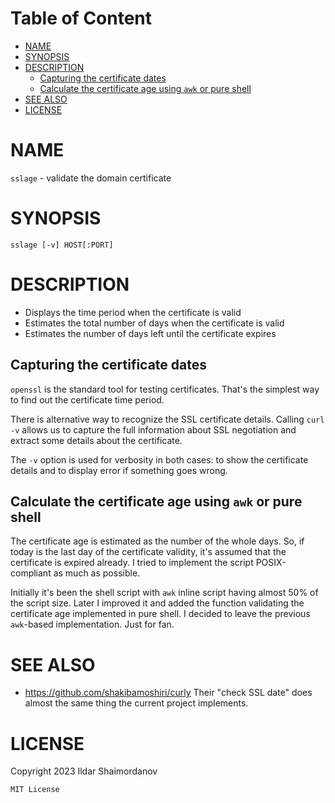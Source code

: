 <!-- toc-begin -->
# Table of Content
* [NAME](#name)
* [SYNOPSIS](#synopsis)
* [DESCRIPTION](#description)
  * [Capturing the certificate dates](#capturing-the-certificate-dates)
  * [Calculate the certificate age using `awk` or pure shell](#calculate-the-certificate-age-using-awk-or-pure-shell)
* [SEE ALSO](#see-also)
* [LICENSE](#license)
<!-- toc-end -->


# NAME

`sslage` - validate the domain certificate

# SYNOPSIS

    sslage [-v] HOST[:PORT]

# DESCRIPTION

* Displays the time period when the certificate is valid
* Estimates the total number of days when the certificate is valid
* Estimates the number of days left until the certificate expires


## Capturing the certificate dates

`openssl` is the standard tool for testing certificates. That's the
simplest way to find out the certificate time period.

There is alternative way to recognize the SSL certificate
details. Calling `curl -v` allows us to capture the full information
about SSL negotiation and extract some details about the certificate.

The `-v` option is used for verbosity in both cases: to show the
certificate details and to display error if something goes wrong.


## Calculate the certificate age using `awk` or pure shell

The certificate age is estimated as the number of the whole days. So,
if today is the last day of the certificate validity, it's assumed
that the certificate is expired already. I tried to implement the
script POSIX-compliant as much as possible.

Initially it's been the shell script with `awk` inline script having
almost 50% of the script size. Later I improved it and added the
function validating the certificate age implemented in pure shell. I
decided to leave the previous `awk`-based implementation. Just for fan.


# SEE ALSO

* https://github.com/shakibamoshiri/curly
Their "check SSL date" does almost the same thing the current project
implements.

# LICENSE

Copyright 2023 Ildar Shaimordanov

    MIT License

